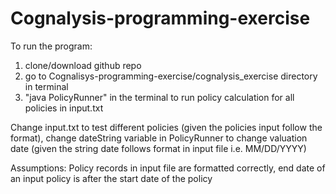 # Cognalysis-programming-exercise
To run the program:
1. clone/download github repo
2. go to Cognalisys-programming-exercise/cognalysis_exercise directory in terminal
3. "java PolicyRunner" in the terminal to run policy calculation for all policies in input.txt

Change input.txt to test different policies (given the policies input follow the format), change dateString variable in PolicyRunner to change valuation date (given the string date follows format in input file i.e. MM/DD/YYYY)

Assumptions:
Policy records in input file are formatted correctly, end date of an input policy is after the start date of the policy
